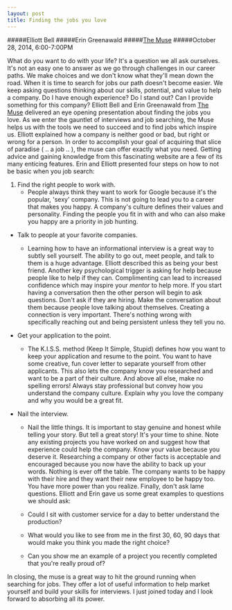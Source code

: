 ```yaml
---
layout: post
title: Finding the jobs you love
---
```


#####Elliott Bell 
#####Erin Greenawald
#####[The Muse](https://www.themuse.com)
#####October 28, 2014, 6:00-7:00PM

What do you want to do with your life?  It's a question we all ask ourselves.
It's not an easy one to answer as we go through challenges in our career paths.
We make choices and we don't know what they'll mean down the road.  When it is
time to search for jobs our path doesn't become easier.  We keep asking
questions thinking about our skills, potential, and value to help a
company.  Do I have enough experience?  Do I stand out?  Can I provide something for
this company?  Elliott Bell and Erin Greenawald from [The Muse](https://www.themuse.com) 
delivered an eye opening presentation about finding the jobs you love.  As we 
enter the gauntlet of interviews and job searching,
the Muse helps us with the tools we need to succeed and to find jobs which
inspire us.  Elliott explained how a company is neither good or bad, but right or
wrong for a person.  In order to accomplish your goal of acquiring that slice of paradise ( .. a
job .. ), the muse can offer exactly what you need.  Getting advice and gaining
knowledge from this fascinating website are a few of its many enticing features.  Erin and Elliott
presented four steps on how to not be basic when you job search:

1. Find the right people to work with.
    - People always think they want to work for Google because it's the popular,
'sexy' company.  This is not going to lead you to a career that makes you happy.
A company's culture defines their values and personality.  Finding the people
you fit in with and who can also make you happy are a priority in job hunting.  

- Talk to people at your favorite companies.
    - Learning how to have an informational interview is a great way to subtly sell
yourself.  The ability to go out, meet people, and talk to them is a huge
advantage.  Elliott described this as being your best friend.  Another key
psychological trigger is asking for help because people like to help if they
can.  Complimenting can lead to increased confidence which may inspire your
*mentor* to help more.  If you start having a conversation then the
other person will begin to ask questions.  Don't ask if they are hiring. Make
the conversation about them because people love talking about themselves.
Creating a connection is very important.  There's nothing wrong with
specifically reaching out and being persistent unless they tell you no.

- Get your application to the point.
    - The K.I.S.S. method (Keep It Simple, Stupid) defines how you want to keep your
application and resume to the point.  You want to have some creative, fun cover
letter to separate yourself from other applicants.  This also lets the company
know you researched and want to be a part of their culture.  And above all else,
make no spelling errors!  Always stay professional but convey how you understand
the company culture.  Explain why you love the company and why you would be a
great fit.

- Nail the interview.
    - Nail the little things.  It is important to stay genuine and honest while
telling your story.  But tell a great story!  It's your time to shine.  Note any
existing projects you have worked on and suggest how that experience could help
the company.  Know your value because you deserve it.  Researching a company or
other facts is acceptable and encouraged because you now have the ability to
back up your words.  Nothing is ever off the table.  The company wants to be
happy with their hire and they want their new employee to be happy too.  You
have more power than you realize.  Finally, don't ask lame questions.  Elliott
and Erin gave us some great examples to questions we should ask:

    - Could I sit with customer service for a day to better understand the production?
    - What would you like to see from me in the first 30, 60, 90 days that would make you think you made the right choice?
    - Can you show me an example of a project you recently completed that you're really proud of?

In closing, the muse is a great way to hit the ground running when searching for
jobs.  They offer a lot of useful information to help market yourself and build
your skills for interviews.  I just joined today and I look forward to absorbing
all its power.


